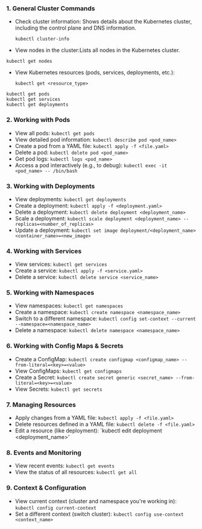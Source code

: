 ### 1. General Cluster Commands
- Check cluster information: Shows details about the Kubernetes cluster, including the control plane and DNS information.
  ```
  kubectl cluster-info
  ```
- View nodes in the cluster:Lists all nodes in the Kubernetes cluster.
```
kubectl get nodes
```
- View Kubernetes resources (pods, services, deployments, etc.):
  ```
  kubectl get <resource_type>
  ```
```
kubectl get pods
kubectl get services
kubectl get deployments
```  
### 2. Working with Pods
- View all pods:
`kubectl get pods
` 
- View detailed pod information:
 `kubectl describe pod <pod_name>
`
- Create a pod from a YAML file:
  `kubectl apply -f <file.yaml>
  `
- Delete a pod:
    `kubectl delete pod <pod_name>
    `
- Get pod logs:
  `kubectl logs <pod_name>
  `
- Access a pod interactively (e.g., to debug):
  `kubectl exec -it <pod_name> -- /bin/bash
  `
### 3. Working with Deployments
- View deployments:
`kubectl get deployments
`
- Create a deployment:
  `kubectl apply -f <deployment.yaml>
  `
- Delete a deployment:
  `kubectl delete deployment <deployment_name>
  `
- Scale a deployment:
  `kubectl scale deployment <deployment_name> --replicas=<number_of_replicas>
  `
- Update a deployment:
  `kubectl set image deployment/<deployment_name> <container_name>=<new_image>
  `
### 4. Working with Services
- View services:
  `kubectl get services
  `
- Create a service:
  `kubectl apply -f <service.yaml>
  `
- Delete a service:
  `kubectl delete service <service_name>
  `

 ### 5. Working with Namespaces
 - View namespaces:
   `kubectl get namespaces
   `
 - Create a namespace:
`kubectl create namespace <namespace_name>
`
- Switch to a different namespace:
  `kubectl config set-context --current --namespace=<namespace_name>
  `
- Delete a namespace:
  `kubectl delete namespace <namespace_name>
  `
### 6. Working with Config Maps & Secrets
- Create a ConfigMap:
  `kubectl create configmap <configmap_name> --from-literal=<key>=<value>
  `
- View ConfigMaps:
`kubectl get configmaps
`
- Create a Secret:
  `kubectl create secret generic <secret_name> --from-literal=<key>=<value>
  `
- View Secrets:
`kubectl get secrets
`
### 7. Managing Resources
- Apply changes from a YAML file:
  `kubectl apply -f <file.yaml>`
- Delete resources defined in a YAML file:
  `kubectl delete -f <file.yaml>`
 - Edit a resource (like deployment):
   `kubectl edit deployment <deployment_name>'
      
### 8. Events and Monitoring
- View recent events:
  `kubectl get events`
- View the status of all resources:
  `kubectl get all`

### 9. Context & Configuration
- View current context (cluster and namespace you're working in):
  `kubectl config current-context`
 - Set a different context (switch cluster):
   `kubectl config use-context <context_name> `

    

